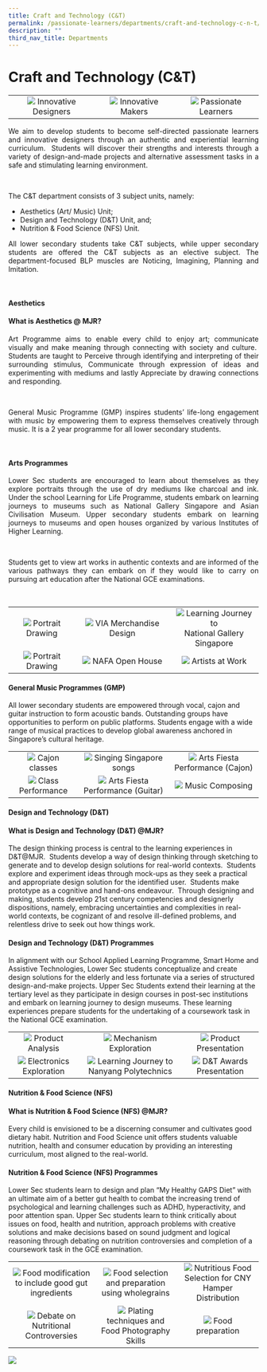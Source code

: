 ```yaml
---
title: Craft and Technology (C&T)
permalink: /passionate-learners/departments/craft-and-technology-c-n-t/
description: ""
third_nav_title: Departments
---
```

# Craft and Technology (C&T)


|   |   |   |
|:----:|:----:|:---:|
| ![](/images/Passionate%20Learners/Craft%20and%20Technology%20(C&T)/c1.png) Innovative Designers |   ![](/images/Passionate%20Learners/Craft%20and%20Technology%20(C&T)/c2.png) Innovative Makers |  ![](/images/Passionate%20Learners/Craft%20and%20Technology%20(C&T)/c3.png) Passionate Learners  |


<p style="text-align: justify;">We aim to develop students to become self-directed passionate learners and innovative designers through an authentic and experiential learning curriculum.  Students will discover their strengths and interests through a variety of design-and-made projects and alternative assessment tasks in a safe and stimulating learning environment. </p> 

The C&T department consists of 3 subject units, namely:

- Aesthetics (Art/ Music) Unit;
- Design and Technology (D&T) Unit, and;
- Nutrition & Food Science (NFS) Unit.

<p style="text-align: justify;">All lower secondary students take C&T subjects, while upper secondary students are offered the C&T subjects as an elective subject. The department-focused BLP muscles are Noticing, Imagining, Planning and Imitation.</p> 

#### **Aesthetics**

#### What is Aesthetics @ MJR?

<p style="text-align: justify;">Art Programme aims to enable every child to enjoy art; communicate visually and make meaning through connecting with society and culture.  Students are taught to Perceive through identifying and interpreting of their surrounding stimulus, Communicate through expression of ideas and experimenting with mediums and lastly Appreciate by drawing connections and responding.  </p> 

<p style="text-align: justify;">General Music Programme (GMP) inspires students’ life-long engagement with music by empowering them to express themselves creatively through music. It is a 2 year programme for all lower secondary students.</p> 

#### Arts Programmes

<p style="text-align: justify;">Lower Sec students are encouraged to learn about themselves as they explore portraits through the use of dry mediums like charcoal and ink.  Under the school Learning for Life Programme, students embark on learning journeys to museums such as National Gallery Singapore and Asian Civilisation Museum.  Upper secondary students embark on learning journeys to museums and open houses organized by various Institutes of Higher Learning.</p> 

<p style="text-align: justify;">Students get to view art works in authentic contexts and are informed of the various pathways they can embark on if they would like to carry on pursuing art education after the National GCE examinations.</p> 


|   |   |   |
|:----:|:----:|:---:|
|  ![](/images/Passionate%20Learners/Craft%20and%20Technology%20(C&T)/art1.png) Portrait Drawing   | ![](/images/Passionate%20Learners/Craft%20and%20Technology%20(C&T)/art2.png) VIA Merchandise Design  | ![](/images/Passionate%20Learners/Craft%20and%20Technology%20(C&T)/art3.png)  Learning Journey to<br> National Gallery Singapore |
|  ![](/images/Passionate%20Learners/Craft%20and%20Technology%20(C&T)/art4.png)  Portrait Drawing	 |   ![](/images/Passionate%20Learners/Craft%20and%20Technology%20(C&T)/art5.png)  NAFA Open House	 |   ![](/images/Passionate%20Learners/Craft%20and%20Technology%20(C&T)/art6.png)  Artists at Work  |



#### General Music Programmes (GMP)

All lower secondary students are empowered through vocal, cajon and guitar instruction to form acoustic bands. Outstanding groups have opportunities to perform on public platforms. Students engage with a wide range of musical practices to develop global awareness anchored in Singapore’s cultural heritage.

|   |   |   |
|:----:|:----:|:---:|
|![](/images/Passionate%20Learners/Craft%20and%20Technology%20(C&T)/Cajon%20Classes.jpg) Cajon classes  |  ![](/images/Passionate%20Learners/Craft%20and%20Technology%20(C&T)/Guitar%20Classes%201.jpg) Singing Singapore songs   |![](/images/Passionate%20Learners/Craft%20and%20Technology%20(C&T)/Arts%20Fiesta%20Performance.jpg) Arts Fiesta Performance (Cajon)  |
| ![](/images/Passionate%20Learners/Craft%20and%20Technology%20(C&T)/Class%20Performance.jpg) Class Performance |  ![](/images/Passionate%20Learners/Craft%20and%20Technology%20(C&T)/Arts%20Fiesta%20Performance%202.jpg)  Arts Fiesta Performance (Guitar)  |  ![](/images/Passionate%20Learners/Craft%20and%20Technology%20(C&T)/Guitar%20Classes%202.jpg) Music Composing  |


#### **Design and Technology (D&T)**

#### **What is Design and Technology (D&T) @MJR?**

The design thinking process is central to the learning experiences in D&T@MJR.  Students develop a way of design thinking through sketching to generate and to develop design solutions for real-world contexts.  Students explore and experiment ideas through mock-ups as they seek a practical and appropriate design solution for the identified user.  Students make prototype as a cognitive and hand-ons endeavour.  Through designing and making, students develop 21st century competencies and designerly dispositions, namely, embracing uncertainties and complexities in real-world contexts, be cognizant of and resolve ill-defined problems, and relentless drive to seek out how things work.  

#### **Design and Technology (D&T) Programmes**

In alignment with our School Applied Learning Programme, Smart Home and Assistive Technologies, Lower Sec students conceptualize and create design solutions for the elderly and less fortunate via a series of structured design-and-make projects. Upper Sec Students extend their learning at the tertiary level as they participate in design courses in post-sec institutions and embark on learning journey to design museums. These learning experiences prepare students for the undertaking of a coursework task in the National GCE examination.


|   |   |   |
|:----:|:----:|:---:|
| ![](/images/Passionate%20Learners/Craft%20and%20Technology%20(C&T)/dnt1.png) Product Analysis 	 |  ![](/images/Passionate%20Learners/Craft%20and%20Technology%20(C&T)/dnt2.png)   Mechanism Exploration  |  ![](/images/Passionate%20Learners/Craft%20and%20Technology%20(C&T)/dnt3.png)  Product Presentation   |
|   ![](/images/Passionate%20Learners/Craft%20and%20Technology%20(C&T)/dnt4.png)  Electronics Exploration |  ![](/images/Passionate%20Learners/Craft%20and%20Technology%20(C&T)/dnt5.png) Learning Journey to Nanyang Polytechnics   |  ![](/images/Passionate%20Learners/Craft%20and%20Technology%20(C&T)/dnt6.png)   D&T Awards Presentation |

#### **Nutrition & Food Science (NFS)**  

#### **What is Nutrition & Food Science (NFS) @MJR?**

Every child is envisioned to be a discerning consumer and cultivates good dietary habit. Nutrition and Food Science unit offers students valuable nutrition, health and consumer education by providing an interesting curriculum, most aligned to the real-world.  

#### **Nutrition & Food Science (NFS) Programmes**

Lower Sec students learn to design and plan “My Healthy GAPS Diet” with an ultimate aim of a better gut health to combat the increasing trend of psychological and learning challenges such as ADHD, hyperactivity, and poor attention span. Upper Sec students learn to think critically about issues on food, health and nutrition, approach problems with creative solutions and make decisions based on sound judgment and logical reasoning through debating on nutrition controversies and completion of a coursework task in the GCE examination.


|   |   |   |
|:----:|:----:|:---:|
| ![](/images/Passionate%20Learners/Craft%20and%20Technology%20(C&T)/nfs1.png) Food modification to include good gut ingredients	 | ![](/images/Passionate%20Learners/Craft%20and%20Technology%20(C&T)/nfs2.png) Food selection and preparation using wholegrains	  |  ![](/images/Passionate%20Learners/Craft%20and%20Technology%20(C&T)/nfs3.png)  Nutritious Food Selection for CNY Hamper Distribution |
|  ![](/images/Passionate%20Learners/Craft%20and%20Technology%20(C&T)/nfs4.png)  Debate on Nutritional Controversies 	 | ![](/images/Passionate%20Learners/Craft%20and%20Technology%20(C&T)/nfs5.png)  Plating techniques and Food Photography Skills	 |  ![](/images/Passionate%20Learners/Craft%20and%20Technology%20(C&T)/nfs6.png)  Food preparation   |


<a href="https://sites.google.com/manjusrisec.com/aesthetics-showcase/home" target = "_blank"> <img src="/images/Passionate%20Learners/Craft%20and%20Technology%20(C&T)/CNT-on-MJRwebsite.png"></a>